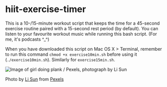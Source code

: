 # hiit-exercise-timer
This is a 10-/15-minute workout script that keeps the time for a 45-second exercise routine paired with a 15-second rest period (by default). You can listen to your favourite workout music while running this bash script. (For me, it's podcasts ^_^)

When you have downloaded this script on Mac OS X > Terminal, remember to run this command ```chmod +x exercise10min.sh``` before using it (```./exercise10min.sh```). Similarly for ```exercise15min.sh```.

![Image of girl doing plank / Pexels, photograph by Li Sun](https://images.pexels.com/photos/2294354/pexels-photo-2294354.jpeg?auto=compress&cs=tinysrgb&dpr=2&h=650&w=940)

Photo by [Li Sun](https://www.pexels.com/@823sl?utm_content=attributionCopyText&utm_medium=referral&utm_source=pexels) from [Pexels](https://www.pexels.com/photo/photo-of-woman-doing-yoga-2294354/?utm_content=attributionCopyText&utm_medium=referral&utm_source=pexels)

